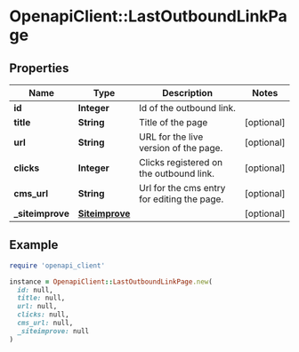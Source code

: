 # OpenapiClient::LastOutboundLinkPage

## Properties

| Name | Type | Description | Notes |
| ---- | ---- | ----------- | ----- |
| **id** | **Integer** | Id of the outbound link. |  |
| **title** | **String** | Title of the page | [optional] |
| **url** | **String** | URL for the live version of the page. | [optional] |
| **clicks** | **Integer** | Clicks registered on the outbound link. | [optional] |
| **cms_url** | **String** | Url for the cms entry for editing the page. | [optional] |
| **_siteimprove** | [**Siteimprove**](Siteimprove.md) |  | [optional] |

## Example

```ruby
require 'openapi_client'

instance = OpenapiClient::LastOutboundLinkPage.new(
  id: null,
  title: null,
  url: null,
  clicks: null,
  cms_url: null,
  _siteimprove: null
)
```

